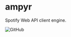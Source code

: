 # ampyr

Spotify Web API client engine.

![GitHub](https://img.shields.io/github/license/WilkinsonK/ampyr)
